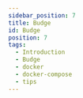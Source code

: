 ```yaml
---
sidebar_position: 7
title: Budge
id: Budge
position: 7
tags:
  - Introduction
  - Budge
  - docker
  - docker-compose
  - tips
---
```

